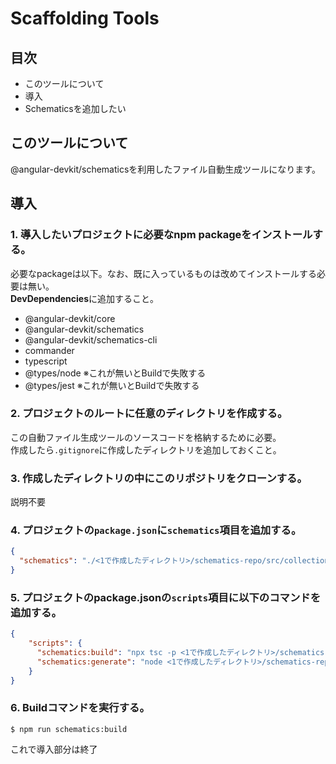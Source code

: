 # Scaffolding Tools

## 目次
- このツールについて
- 導入
- Schematicsを追加したい

## このツールについて
@angular-devkit/schematicsを利用したファイル自動生成ツールになります。

## 導入
### 1. 導入したいプロジェクトに必要なnpm packageをインストールする。
必要なpackageは以下。なお、既に入っているものは改めてインストールする必要は無い。<br>
**DevDependencies**に追加すること。
- @angular-devkit/core
- @angular-devkit/schematics
- @angular-devkit/schematics-cli
- commander
- typescript
- @types/node ※これが無いとBuildで失敗する
- @types/jest ※これが無いとBuildで失敗する

### 2. プロジェクトのルートに任意のディレクトリを作成する。
この自動ファイル生成ツールのソースコードを格納するために必要。<br>
作成したら`.gitignore`に作成したディレクトリを追加しておくこと。

### 3. 作成したディレクトリの中にこのリポジトリをクローンする。
説明不要

### 4. プロジェクトの`package.json`に`schematics`項目を追加する。
```json
{
  "schematics": "./<1で作成したディレクトリ>/schematics-repo/src/collection.json"
}
```

### 5. プロジェクトのpackage.jsonの`scripts`項目に以下のコマンドを追加する。
```json
{
    "scripts": {
      "schematics:build": "npx tsc -p <1で作成したディレクトリ>/schematics-repo",
      "schematics:generate": "node <1で作成したディレクトリ>/schematics-repo/bin/schematics-cli.js"
    }
}
```

### 6. Buildコマンドを実行する。
```shell script
$ npm run schematics:build
```
これで導入部分は終了


